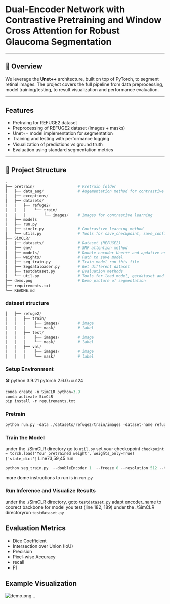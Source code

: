 #  Dual-Encoder Network with Contrastive Pretraining and Window Cross Attention for Robust Glaucoma Segmentation

---

## 📌 Overview

We leverage the **Unet++** architecture, built on top of PyTorch, to segment retinal images. The project covers the full pipeline from data preprocessing, model training/testing, to result visualization and performance evaluation.

---

##  Features
-  Pretraing for REFUGE2 dataset
-  Preprocessing of REFUGE2 dataset (images + masks)
-  Unet++ model implementation for segmentation
-  Training and testing with performance logging
-  Visualization of predictions vs ground truth
-  Evaluation using standard segmentation metrics

---

## 📁 Project Structure

 ```python 
.
├── pretrain/                   # Pretrain folder
│   ├── data_aug/               # Augementation method for contrastive learning
|   ├── exceptions/
│   ├── datasets/           
|   |   ├── refuge2/  
|   |   |    └── train/           
|   |   |        └── images/    # Images for contrastive learning
|   ├── models
|   ├── run.py
|   ├── simclr.py               # Contrastive learning method
│   └── utils.py                # Tools for save_checkpoint, save_config_file, calculate accuracy
├── SimCLR/                     
│   ├── datasets/               # Dataset (REFUGE2)
│   ├── env/                    # SMP attention method
│   ├── models/                 # Duoble encoder Unet++ and apdative encoder for contrastive learning
│   ├── weights/                # Path to save model
│   ├── seg_train.py            # Train model run this file
│   ├── Segdataloader.py        # Get different dataset
│   ├── testdataset.py          # Evaluation methods
│   └── util.py                 # Tools for load model, getdataset and get dataloader
├── demo.png                    # Demo picture of segmentation
├── requirements.txt                
└── README.md
```
### dataset structure
```python
│   ├── refuge2/          
|   |   ├── train/  
|   |   |    ├── images/        # image
|   |   |    └── mask/          # label
|   |   ├── test/  
|   |   |    ├── images/        # image
|   |   |    └── mask/          # label
|   |   ├── val/  
|   |   |    ├── images/        # image
|   |   |    └── mask/          # label
```
### Setup Environment
🛠️
python 3.9.21
pytorch 2.6.0+cu124
```python
conda create -n SimCLR python=3.9
conda activate SimCLR
pip install -r requirements.txt
```
### Pretrain
```python
python run.py -data ./datasets/refuge2/train/images -dataset-name refuge2 --log-every-n-steps 100 --epochs 500 --batch-size 4
```
### Train the Model
under the ./SimCLR directory
go to  `util.py` set your checkopoint `checkpoint = torch.load('Your pretrained weight', weights_only=True)['state_dict']` Line73,59,45
run 
```python
python seg_train.py  --doubleEncoder 1  --freeze 0 --resolution 512 --train_batch_size 4 --backbone timm-efficientnet-b5 --num_train_epochs 250
```
more dome instructions to run is in  `run.py`

### Run Inference and Visualize Results
under the ./SimCLR directory, goto `testdataset.py` adapt encoder_name to coorect backbone for model you test (line 182, 189)
under the ./SimCLR directoryrun `testdataset.py`
## Evaluation Metrics
- Dice Coefficient
- Intersection over Union (IoU)
- Precision
- Pixel-wise Accuracy
- recall
- F1
## Example Visualization
![demo.png…]()














